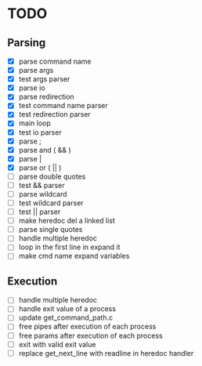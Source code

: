 # TODO

## Parsing

- [x] parse command name
- [x] parse args
- [x] test args parser
- [x] parse io
- [x] parse redirection
- [x] test command name parser
- [x] test redirection parser
- [x] main loop
- [x] test io parser
- [x] parse ;
- [x] parse and ( && )
- [x] parse |
- [x] parse or ( || )
- [ ] parse double quotes
- [ ] test && parser
- [ ] parse wildcard
- [ ] test wildcard parser
- [ ] test || parser
- [ ] make heredoc del a linked list
- [ ] parse single quotes
- [ ] handle multiple heredoc
- [ ] loop in the first line in expand it
- [ ] make cmd name expand variables

## Execution

- [ ] handle multiple heredoc
- [ ] handle exit value of a process
- [ ] update get_command_path.c
- [ ] free pipes after execution of each process
- [ ] free params after execution of each process
- [ ] exit with valid exit value
- [ ] replace get_next_line with readline in heredoc handler
